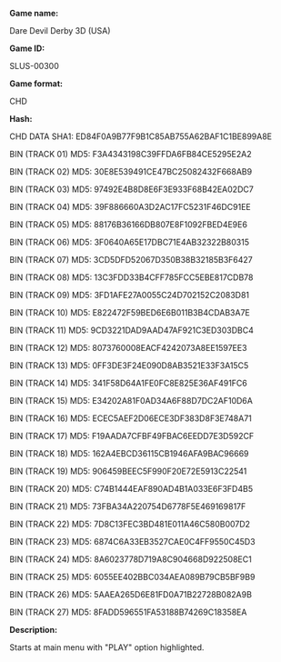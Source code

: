 **Game name:**

Dare Devil Derby 3D (USA)

**Game ID:**

SLUS-00300

**Game format:**

CHD

**Hash:**

CHD DATA SHA1: ED84F0A9B77F9B1C85AB755A62BAF1C1BE899A8E

BIN (TRACK 01) MD5: F3A4343198C39FFDA6FB84CE5295E2A2

BIN (TRACK 02) MD5: 30E8E539491CE47BC25082432F668AB9

BIN (TRACK 03) MD5: 97492E4B8D8E6F3E933F68B42EA02DC7

BIN (TRACK 04) MD5: 39F886660A3D2AC17FC5231F46DC91EE

BIN (TRACK 05) MD5: 88176B36166DB807E8F1092FBED4E9E6

BIN (TRACK 06) MD5: 3F0640A65E17DBC71E4AB32322B80315

BIN (TRACK 07) MD5: 3CD5DFD52067D350B38B32185B3F6427

BIN (TRACK 08) MD5: 13C3FDD33B4CFF785FCC5EBE817CDB78

BIN (TRACK 09) MD5: 3FD1AFE27A0055C24D702152C2083D81

BIN (TRACK 10) MD5: E822472F59BED6E6B011B3B4CDAB3A7E

BIN (TRACK 11) MD5: 9CD3221DAD9AAD47AF921C3ED303DBC4

BIN (TRACK 12) MD5: 8073760008EACF4242073A8EE1597EE3

BIN (TRACK 13) MD5: 0FF3DE3F24E090D8AB3521E33F3A15C5

BIN (TRACK 14) MD5: 341F58D64A1FE0FC8E825E36AF491FC6

BIN (TRACK 15) MD5: E34202A81F0AD34A6F88D7DC2AF10D6A

BIN (TRACK 16) MD5: ECEC5AEF2D06ECE3DF383D8F3E748A71

BIN (TRACK 17) MD5: F19AADA7CFBF49FBAC6EEDD7E3D592CF

BIN (TRACK 18) MD5: 162A4EBCD36115CB1946AFA9BAC96669

BIN (TRACK 19) MD5: 906459BEEC5F990F20E72E5913C22541

BIN (TRACK 20) MD5: C74B1444EAF890AD4B1A033E6F3FD4B5

BIN (TRACK 21) MD5: 73FBA34A220754D6778F5E469169817F

BIN (TRACK 22) MD5: 7D8C13FEC3BD481E011A46C580B007D2

BIN (TRACK 23) MD5: 6874C6A33EB3527CAE0C4FF9550C45D3

BIN (TRACK 24) MD5: 8A6023778D719A8C904668D922508EC1

BIN (TRACK 25) MD5: 6055EE402BBC034AEA089B79CB5BF9B9

BIN (TRACK 26) MD5: 5AAEA265D6E81FD0A71B22728B082A9B

BIN (TRACK 27) MD5: 8FADD596551FA53188B74269C18358EA

**Description:**

Starts at main menu with "PLAY" option highlighted.